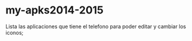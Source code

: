 # my-apks2014-2015
Lista las aplicaciones que tiene el telefono para 
poder editar y cambiar los iconos;
